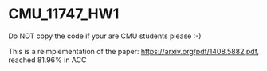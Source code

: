 # CMU_11747_HW1
Do NOT copy the code if your are CMU students please :-)

This is a reimplementation of the paper: https://arxiv.org/pdf/1408.5882.pdf, reached 81.96% in ACC


